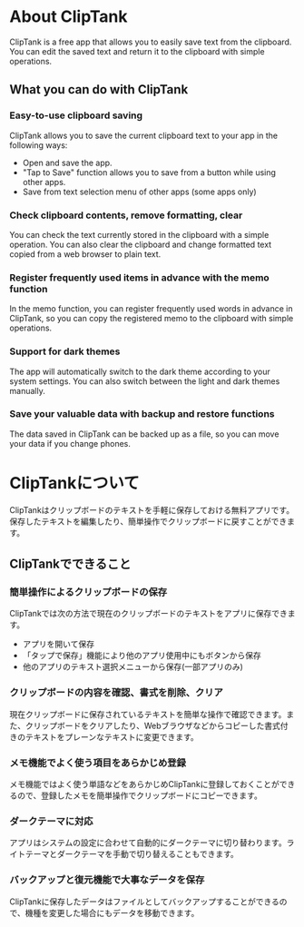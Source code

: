 # About ClipTank

ClipTank is a free app that allows you to easily save text from the clipboard. You can edit the saved text and return it to the clipboard with simple operations.

## What you can do with ClipTank

### Easy-to-use clipboard saving

ClipTank allows you to save the current clipboard text to your app in the following ways:

-   Open and save the app.
-   "Tap to Save" function allows you to save from a button while using other apps.
-   Save from text selection menu of other apps (some apps only)

### Check clipboard contents, remove formatting, clear

You can check the text currently stored in the clipboard with a simple operation. You can also clear the clipboard and change formatted text copied from a web browser to plain text.

### Register frequently used items in advance with the memo function

In the memo function, you can register frequently used words in advance in ClipTank, so you can copy the registered memo to the clipboard with simple operations.

### Support for dark themes

The app will automatically switch to the dark theme according to your system settings. You can also switch between the light and dark themes manually.

### Save your valuable data with backup and restore functions

The data saved in ClipTank can be backed up as a file, so you can move your data if you change phones.

# ClipTankについて

ClipTankはクリップボードのテキストを手軽に保存しておける無料アプリです。保存したテキストを編集したり、簡単操作でクリップボードに戻すことができます。

## ClipTankでできること

### 簡単操作によるクリップボードの保存

ClipTankでは次の方法で現在のクリップボードのテキストをアプリに保存できます。

-   アプリを開いて保存
-   「タップで保存」機能により他のアプリ使用中にもボタンから保存
-   他のアプリのテキスト選択メニューから保存(一部アプリのみ)

### クリップボードの内容を確認、書式を削除、クリア

現在クリップボードに保存されているテキストを簡単な操作で確認できます。また、クリップボードをクリアしたり、Webブラウザなどからコピーした書式付きのテキストをプレーンなテキストに変更できます。

### メモ機能でよく使う項目をあらかじめ登録

メモ機能ではよく使う単語などをあらかじめClipTankに登録しておくことができるので、登録したメモを簡単操作でクリップボードにコピーできます。

### ダークテーマに対応

アプリはシステムの設定に合わせて自動的にダークテーマに切り替わります。ライトテーマとダークテーマを手動で切り替えることもできます。

### バックアップと復元機能で大事なデータを保存

ClipTankに保存したデータはファイルとしてバックアップすることができるので、機種を変更した場合にもデータを移動できます。
